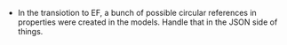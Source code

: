 - In the transiotion to EF, a bunch of possible circular references in properties were created in the models. Handle that in the JSON side of things.